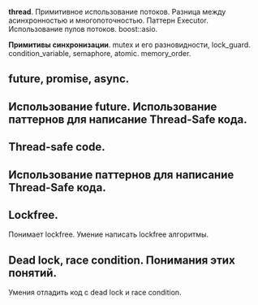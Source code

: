 **thread**.
Примитивное использование потоков. Разница между асинхронностью и многопоточностью.
Паттерн Executor. Использование пулов потоков.
boost::asio.

**Примитивы синхронизации**.
mutex и его разновидности, lock_guard.
condition_variable, semaphore, atomic.
memory_order.

**future, promise, async**.
-
Использование future. Использование паттернов для написание Thread-Safe кода.
-

**Thread-safe code**.
-
Использование паттернов для написание Thread-Safe кода. 
-

**Lockfree**.
-
Понимает lockfree.
Умение написать lockfree алгоритмы.

**Dead lock, race condition**.
Понимания этих понятий.
-
Умения отладить код с dead lock и race condition.


